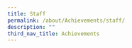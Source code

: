 ```yaml
---
title: Staff
permalink: /about/Achievements/staff/
description: ""
third_nav_title: Achievements
---
```

